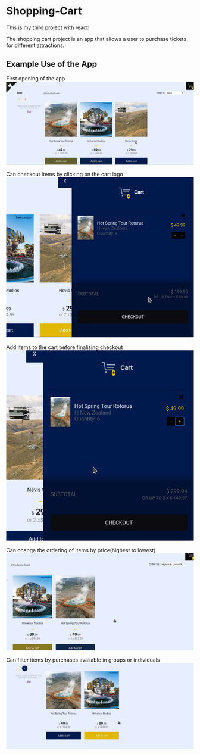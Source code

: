 # Shopping-Cart

This is my third project with react!

The shopping cart project is an app that allows a user to purchase tickets for different attractions. 

## Example Use of the App
First opening of the app
![Shopping Cart](shopping_cart.png)

Can checkout items by clicking on the cart logo
![Checkout](checkout.png)

Add items to the cart before finalising checkout 
![Add to Cart](add_to_cart.png)

Can change the ordering of items by price(highest to lowest)
![Ordering](ordering.png)

Can filter items by purchases available in groups or individuals
![Filter Purchases](change_purchase.png)
